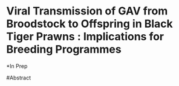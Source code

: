 # Viral Transmission of GAV from Broodstock to Offspring in Black Tiger Prawns : Implications for Breeding Programmes

*In Prep

#Abstract

